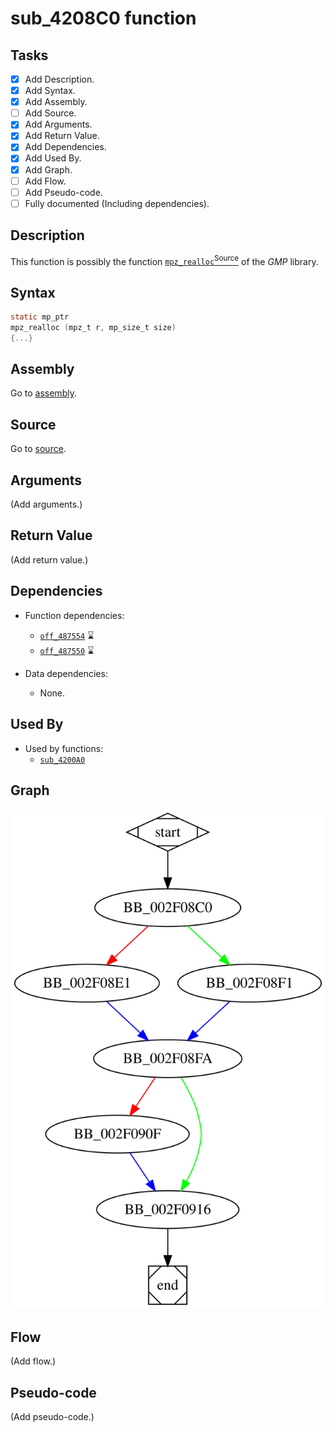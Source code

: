 # sub_4208C0 function

## Tasks

- [X] Add Description.
- [X] Add Syntax.
- [X] Add Assembly.
- [ ] Add Source.
- [X] Add Arguments.
- [X] Add Return Value.
- [X] Add Dependencies.
- [X] Add Used By.
- [X] Add Graph.
- [ ] Add Flow.
- [ ] Add Pseudo-code.
- [ ] Fully documented (Including dependencies).

## Description

This function is possibly the function [`mpz_realloc`<sup>Source</sup>](https://github.com/idris-lang/Idris-dev/blob/master/rts/mini-gmp.c#L1454) of the *GMP* library.

## Syntax

```c
static mp_ptr
mpz_realloc (mpz_t r, mp_size_t size)
{...}
```

## Assembly

Go to [assembly](../asm/sub_4208C0.asm).

## Source

Go to [source](../cc/sub_4208C0.cc).

## Arguments

(Add arguments.)

## Return Value

(Add return value.)

## Dependencies

* Function dependencies:
  * [`off_487554`](off_487554.md) ⌛
  * [`off_487550`](off_487550.md) ⌛

* Data dependencies:
  * None.

## Used By

* Used by functions:
  * [`sub_4200A0`](sub_4200A0.md)

## Graph

![sub_4208C0 Graph](../svg/sub_4208C0.svg "sub_4208C0 Graph")

## Flow

(Add flow.)

## Pseudo-code

(Add pseudo-code.)


